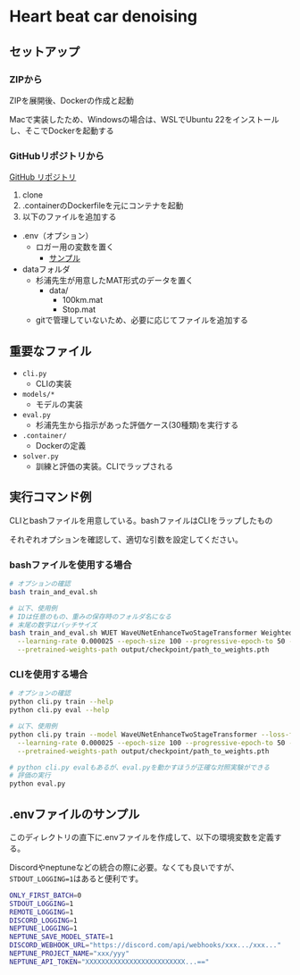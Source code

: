 # Heart beat car denoising

## セットアップ

### ZIPから

ZIPを展開後、Dockerの作成と起動

Macで実装したため、Windowsの場合は、WSLでUbuntu 22をインストールし、そこでDockerを起動する

### GitHubリポジトリから

[GitHub リポジトリ](https://github.com/tyPhoon-collab/heart_beat_car_denoising)

1. clone
2. .containerのDockerfileを元にコンテナを起動
3. 以下のファイルを追加する

- .env（オプション）
  - ロガー用の変数を置く
    - [サンプル](#envファイルのサンプル)
- dataフォルダ
  - 杉浦先生が用意したMAT形式のデータを置く
    - data/
      - 100km.mat
      - Stop.mat
  - gitで管理していないため、必要に応じてファイルを追加する

## 重要なファイル

- `cli.py`
  - CLIの実装
- `models/*`
  - モデルの実装
- `eval.py`
  - 杉浦先生から指示があった評価ケース(30種類)を実行する
- `.container/`
  - Dockerの定義
- `solver.py`
  - 訓練と評価の実装。CLIでラップされる

## 実行コマンド例

CLIとbashファイルを用意している。bashファイルはCLIをラップしたもの

それぞれオプションを確認して、適切な引数を設定してください。

### bashファイルを使用する場合

```bash
# オプションの確認
bash train_and_eval.sh

# 以下、使用例
# IDは任意のもの、重みの保存時のフォルダ名になる
# 末尾の数字はバッチサイズ
bash train_and_eval.sh WUET WaveUNetEnhanceTwoStageTransformer WeightedLoss 64 --gain 1 \
  --learning-rate 0.000025 --epoch-size 100 --progressive-epoch-to 50 --with-progressive-gain \
  --pretrained-weights-path output/checkpoint/path_to_weights.pth
```

### CLIを使用する場合

```bash
# オプションの確認
python cli.py train --help
python cli.py eval --help

# 以下、使用例
python cli.py train --model WaveUNetEnhanceTwoStageTransformer --loss-fn WeightedLoss --batch-size 64 --gain 1 \
  --learning-rate 0.000025 --epoch-size 100 --progressive-epoch-to 50 --with-progressive-gain \
  --pretrained-weights-path output/checkpoint/path_to_weights.pth

# python cli.py evalもあるが、eval.pyを動かすほうが正確な対照実験ができる
# 評価の実行
python eval.py
```

## .envファイルのサンプル

このディレクトリの直下に.envファイルを作成して、以下の環境変数を定義する。

Discordやneptuneなどの統合の際に必要。なくても良いですが、`STDOUT_LOGGING=1`はあると便利です。

```bash
ONLY_FIRST_BATCH=0
STDOUT_LOGGING=1
REMOTE_LOGGING=1
DISCORD_LOGGING=1
NEPTUNE_LOGGING=1
NEPTUNE_SAVE_MODEL_STATE=1
DISCORD_WEBHOOK_URL="https://discord.com/api/webhooks/xxx.../xxx..."
NEPTUNE_PROJECT_NAME="xxx/yyy"
NEPTUNE_API_TOKEN="XXXXXXXXXXXXXXXXXXXXXXXXX...=="
```
